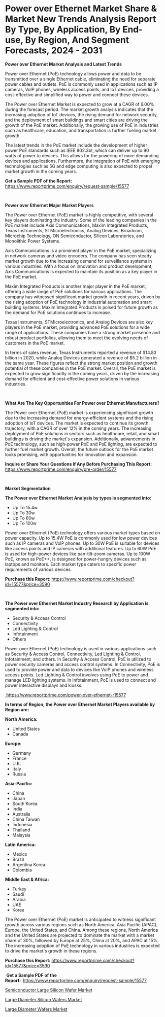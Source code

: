 <p><h1>Power over Ethernet Market Share & Market New Trends Analysis Report By Type, By Application, By End-use, By Region, And Segment Forecasts, 2024 - 2031</h1></p><p><strong>Power over Ethernet Market Analysis and Latest Trends</strong></p>
<p><p>Power over Ethernet (PoE) technology allows power and data to be transmitted over a single Ethernet cable, eliminating the need for separate power cables and outlets. PoE is commonly used in applications such as IP cameras, VoIP phones, wireless access points, and IoT devices, providing a cost-effective and simplified way to power and connect these devices.</p><p>The Power over Ethernet Market is expected to grow at a CAGR of 6.00% during the forecast period. The market growth analysis indicates that the increasing adoption of IoT devices, the rising demand for network security, and the deployment of smart buildings and smart cities are driving the growth of the PoE market. Additionally, the growing use of PoE in industries such as healthcare, education, and transportation is further fueling market growth.</p><p>The latest trends in the PoE market include the development of higher power PoE standards such as IEEE 802.3bt, which can deliver up to 90 watts of power to devices. This allows for the powering of more demanding devices and applications. Furthermore, the integration of PoE with emerging technologies such as 5G and edge computing is also expected to propel market growth in the coming years.</p></p>
<p><strong>Get a Sample PDF of the Report:&nbsp;</strong> <a href="https://www.reportprime.com/enquiry/request-sample/15577">https://www.reportprime.com/enquiry/request-sample/15577</a></p>
<p>&nbsp;</p>
<p><strong>Power over Ethernet Major Market Players</strong></p>
<p><p>The Power over Ethernet (PoE) market is highly competitive, with several key players dominating the industry. Some of the leading companies in the PoE market include Axis Communications, Maxim Integrated Products, Texas Instruments, STMicroelectronics, Analog Devices, Broadcom, Microchip Technology, ON Semiconductor, Silicon Laboratories, and Monolithic Power Systems.</p><p>Axis Communications is a prominent player in the PoE market, specializing in network cameras and video encoders. The company has seen steady market growth due to the increasing demand for surveillance systems in various industries. With a focus on innovation and product development, Axis Communications is expected to maintain its position as a key player in the PoE market.</p><p>Maxim Integrated Products is another major player in the PoE market, offering a wide range of PoE solutions for various applications. The company has witnessed significant market growth in recent years, driven by the rising adoption of PoE technology in industrial automation and smart building systems. Maxim Integrated Products is poised for future growth as the demand for PoE solutions continues to increase.</p><p>Texas Instruments, STMicroelectronics, and Analog Devices are also key players in the PoE market, providing advanced PoE solutions for a wide range of applications. These companies have a strong market presence and robust product portfolios, allowing them to meet the evolving needs of customers in the PoE market.</p><p>In terms of sales revenue, Texas Instruments reported a revenue of $14.83 billion in 2020, while Analog Devices generated a revenue of $5.2 billion in the same year. These figures reflect the strong market position and growth potential of these companies in the PoE market. Overall, the PoE market is expected to grow significantly in the coming years, driven by the increasing demand for efficient and cost-effective power solutions in various industries.</p></p>
<p>&nbsp;</p>
<p><strong>What Are The Key Opportunities For Power over Ethernet Manufacturers?</strong></p>
<p><p>The Power over Ethernet (PoE) market is experiencing significant growth due to the increasing demand for energy-efficient systems and the rising adoption of IoT devices. The market is expected to continue its growth trajectory, with a CAGR of over 12% in the coming years. The increasing deployment of PoE solutions in sectors such as healthcare, retail, and smart buildings is driving the market's expansion. Additionally, advancements in PoE technology, such as high-power PoE and PoE lighting, are expected to further fuel market growth. Overall, the future outlook for the PoE market looks promising, with opportunities for innovation and expansion.</p></p>
<p><strong>Inquire or Share Your Questions If Any Before Purchasing This Report:</strong> <a href="https://www.reportprime.com/enquiry/pre-order/15577">https://www.reportprime.com/enquiry/pre-order/15577</a></p>
<p>&nbsp;</p>
<p><strong>Market Segmentation</strong></p>
<p><strong>The Power over Ethernet Market Analysis by types is segmented into:</strong></p>
<p><ul><li>Up To 15.4w</li><li>Up To 30w</li><li>Up To 60w</li><li>Up To 100w</li></ul></p>
<p><p>Power over Ethernet (PoE) technology offers various market types based on power capacity. Up to 15.4W PoE is commonly used for low power devices such as IP cameras and VoIP phones. Up to 30W PoE is suitable for devices like access points and IP cameras with additional features. Up to 60W PoE is used for high-power devices like pan-tilt-zoom cameras. Up to 100W PoE, known as PoE++, is designed for power-hungry devices such as laptops and monitors. Each market type caters to specific power requirements of various devices.</p></p>
<p><strong>Purchase this Report:&nbsp;</strong><a href="https://www.reportprime.com/checkout?id=15577&price=3590">https://www.reportprime.com/checkout?id=15577&price=3590</a></p>
<p>&nbsp;</p>
<p><strong>The Power over Ethernet Market Industry Research by Application is segmented into:</strong></p>
<p><ul><li>Security & Access Control</li><li>Connectivity</li><li>Led Lighting & Control</li><li>Infotainment</li><li>Others</li></ul></p>
<p><p>Power over Ethernet (PoE) technology is used in various applications such as Security & Access Control, Connectivity, Led Lighting & Control, Infotainment, and others. In Security & Access Control, PoE is utilized to power security cameras and access control systems. In Connectivity, PoE is used to provide power and data to devices like VoIP phones and wireless access points. Led Lighting & Control involves using PoE to power and manage LED lighting systems. In Infotainment, PoE is used to connect and power interactive displays and kiosks.</p></p>
<p><a href="https://www.reportprime.com/power-over-ethernet-r15577">&nbsp;https://www.reportprime.com/power-over-ethernet-r15577</a></p>
<p><strong>In terms of Region, the Power over Ethernet Market Players available by Region are:</strong></p>
<p>
    <p> <strong> North America: </strong>
        <ul>
            <li>United States</li>
            <li>Canada</li>
        </ul>
        </p> 
    <p> <strong> Europe: </strong>
        <ul>
            <li>Germany</li>
            <li>France</li>
            <li>U.K.</li>
            <li>Italy</li>
            <li>Russia</li>
        </ul>
        </p> 
    <p> <strong> Asia-Pacific: </strong>
        <ul>
            <li>China</li>
            <li>Japan</li>
            <li>South Korea</li>
            <li>India</li>
            <li>Australia</li>
            <li>China Taiwan</li>
            <li>Indonesia</li>
            <li>Thailand</li>
            <li>Malaysia</li>
        </ul>
        </p> 
    <p> <strong> Latin America: </strong>
        <ul>
            <li>Mexico</li>
            <li>Brazil</li>
            <li>Argentina Korea</li>
            <li>Colombia</li>
        </ul>
        </p> 
    <p> <strong> Middle East & Africa: </strong>
        <ul>
            <li>Turkey</li>
            <li>Saudi</li>
            <li>Arabia</li>
            <li>UAE</li>
            <li>Korea</li>
        </ul>
    </p>
    </p>
<p><p>The Power over Ethernet (PoE) market is anticipated to witness significant growth across various regions such as North America, Asia Pacific (APAC), Europe, the United States, and China. Among these regions, North America and the United States are projected to dominate the market with a market share of 30%, followed by Europe at 25%, China at 20%, and APAC at 15%. The increasing adoption of PoE technology in various industries is expected to drive the market's growth in these regions.</p></p>
<p><strong>Purchase this Report: </strong><a href="https://www.reportprime.com/checkout?id=15577&price=3590">https://www.reportprime.com/checkout?id=15577&price=3590</a></p>
<p>&nbsp;<strong>Get a Sample PDF of the Report:&nbsp;&nbsp;</strong><a href="https://www.reportprime.com/enquiry/request-sample/15577">https://www.reportprime.com/enquiry/request-sample/15577</a></p>
<p><strong></strong></p>
<p><p><a href="https://shimmer-gardenia-37a.notion.site/Decoding-Semiconductor-Large-Silicon-Wafer-Market-Metrics-Market-Share-Trends-and-Growth-Patterns-1ca3ecb189c346549b79bf8722ddb48b">Semiconductor Large Silicon Wafer Market</a></p><p><a href="https://cute-banjo-8ca.notion.site/Large-Diameter-Silicon-Wafers-Market-Share-Evolution-and-Market-Growth-Trends-2024-2031-eefb5db3e4524cffac0f3c4cff2a0925">Large Diameter Silicon Wafers Market</a></p><p><a href="https://unruly-ladybug-44b.notion.site/Large-Diameter-Wafers-Market-Size-Reveals-the-Best-Marketing-Channels-In-Global-Industry-8e3af4d2a8a54fdc9d0f0d6e3cf3bb7a">Large Diameter Wafers Market</a></p></p>